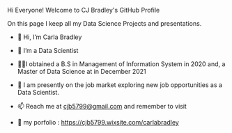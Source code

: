 Hi Everyone! Welcome to CJ Bradley's GitHub Profile

On this page I keep all my Data Science Projects and presentations.

- 👋 Hi, I’m Carla Bradley

- 🤖 I’m a Data Scientist

- 🧑‍🎓I obtained a B.S in Management of Information System in 2020 and, a Master of Data Science at in December 2021
- 🥳 I am presently on the job market exploring new job opportunities as a Data Scientist.
- 📫 Reach me at cjb5799@gmail.com and remember to visit 
- 👀 my porfolio : https://cjb5799.wixsite.com/carlabradley

